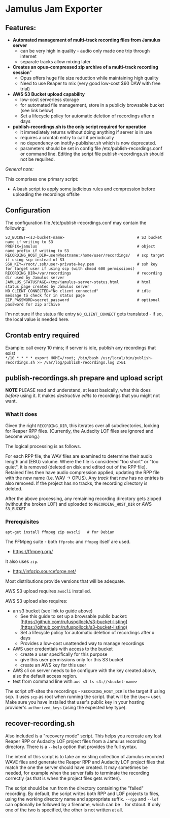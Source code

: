 # Jamulus Jam Exporter

## Features:

- **Automated management of multi-track recording files from Jamulus server**
    - can be very high in quality - audio only made one trip through internet
    - separate tracks allow mixing later
- **Creates an opus-compressed zip archive of a multi-track recording session**"
    - Opus offers huge file size reduction while maintaining high quality
    - Need to use Reaper to mix (very good low-cost $60 DAW with free trial)
- **AWS S3 Bucket upload capability**
    - low-cost serverless storage
    - for automated file management, store in a publicly browsable bucket (see link below)
    - Set a lifecycle policy for automatic deletion of recordings after x days
- **publish-recordings.sh is the only script required for operation**
    - it immediately returns without doing anything if server is in use
    - requires a crontab entry to call it periodically
    - no dependency on inotify-publisher.sh which is now deprecated.
    - parameters should be set in config file /etc/publish-recordings.conf or command line.  Editing the script file publish-recordings.sh should not be requilred.

_General note:_

This comprises one primary script:
* A bash script to apply some judicious rules and compression before uploading the recordings offsite

## Configuration
The configuration file /etc/publish-recordings.conf may contain the following:
```
S3_BUCKET=<s3-bucket-name>                                # S3 bucket name if writing to S3
PREFIX=jamulus                                            # object name prefix if writing to S3
RECORDING_HOST_DIR=user@hostname:/home/user/recordings/   # scp target if using scp instead of S3
SSH_KEY=/root/.ssh/user-private-key.pem                   # ssh key for target user if using scp (with chmod 600 permissions)
RECORDING_DIR=/var/recordings                             # recording dir used by Jamulus server
JAMULUS_STATUSPAGE=/tmp/jamulus-server-status.html        # html status page created by Jamulus server
NO_CLIENT_CONNECTED="No client connected"                 # idle message to check for in status page
ZIP_PASSWORD=secret_password                              # optional password for zip archive
```

I'm not sure if the status file entry `NO_CLIENT_CONNECT` gets translated - if so, the local value is needed here.

## Crontab entry required
Example: call every 10 mins; if server is idle, publish any recordings that exist  
`*/10 * * * * export HOME=/root; /bin/bash /usr/local/bin/publish-recordings.sh >> /var/log/publish-recordings.log 2>&1`


## publish-recordings.sh prepare and upload script
**NOTE** PLEASE read and understand, at least basically, what this does _before_ using it.  It makes _destructive edits_
to recordings that you might not want.

### What it does
Given the right `RECORDING_DIR`, this iterates over all subdirectories, looking for Reaper RPP files.
(Currently, the Audacity LOF files are ignored and become wrong.)

The logical processing is as follows.

For each RPP file, the WAV files are examined to determine their audio length and (EBU) volume.  Where the file
is considered "too short" or "too quiet", it is removed (deleted on disk and edited out of the RPP file).
Retained files then have audio compression applied, updating the RPP file with the new name (i.e. WAV -> OPUS).
Any _track_ that now has no entries is also removed.  If the project has no tracks, the recording directory is deleted.

After the above processing, any remaining recording directory gets zipped (without the broken LOF)
and uploaded to `RECORDING_HOST_DIR` or AWS `S3_BUCKET`

### Prerequisites

`apt-get install ffmpeg zip awscli   # for Debian`

The FFMpeg suite - both `ffprobe` and `ffmpeg` itself are used.
* https://ffmpeg.org/

It also uses `zip`.
* http://infozip.sourceforge.net/

Most distributions provide versions that will be adequate.

AWS S3 upload requires `awscli` installed.

AWS S3 upload also requires:
- an s3 bucket (see link to guide above)
    - See this guide to set up a browsable public bucket: [https://github.com/rufuspollock/s3-bucket-listing](https://github.com/rufuspollock/s3-bucket-listing)
    - Set a lifecycle policy for automatic deletion of recordings after x days
    - Provides a low-cost unattended way to manage recordings
- AWS user credentials with access to the bucket
    - create a user specifically for this purpose
    - give this user permissions only for this S3 bucket
    - create an AWS key for this user
- AWS cli on server needs to be configure with the key created above, also the default access region.
- test from command line with `aws s3 ls s3://<bucket-name>`

The script off-sites the recordings - `RECORDING_HOST_DIR` is the target if using scp.  It uses `scp` as root when running the script.
 that will be the `User=` user.  Make sure you have installed
that user's public key in your hosting provider's `authorized_keys` (using the expected key type).


## recover-recording.sh
Also included is a "recovery mode" script.  This helps you recreate any lost Reaper RPP or Audacity LOF
project files from a Jamulus recording directory.  There is a `--help` option that provides the full syntax.

The intent of this script is to take an existing collection of Jamulus recorded WAVE files and generate the
Reaper RPP and Audacity LOF project files that match the one the server should have created.
It may sometimes be needed, for example when the server fails to terminate the recording correctly
(as that is when the project files gets written).

The script should be run from the directory containing the "failed" recording.
By default, the script writes both RPP and LOF projects to files, using the working directory name and appropriate suffix.
`--rpp` and `--lof` can optionally be followed by a filename, which can be `-` for stdout.
If only one of the two is specified, the other is not written at all.
